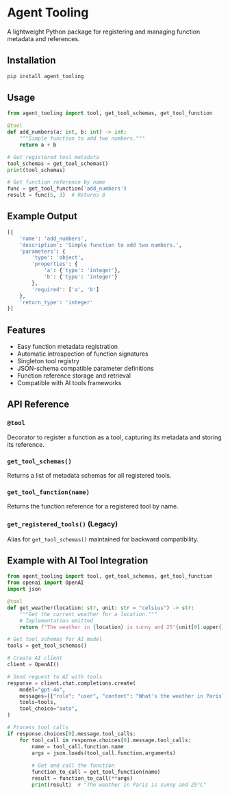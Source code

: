 # Agent Tooling

A lightweight Python package for registering and managing function metadata and references.

## Installation

```bash
pip install agent_tooling
```

## Usage

```python
from agent_tooling import tool, get_tool_schemas, get_tool_function

@tool
def add_numbers(a: int, b: int) -> int:
    """Simple function to add two numbers."""
    return a + b

# Get registered tool metadata
tool_schemas = get_tool_schemas()
print(tool_schemas)

# Get function reference by name
func = get_tool_function('add_numbers')
result = func(5, 3)  # Returns 8
```

## Example Output

```python
[{
    'name': 'add_numbers',
    'description': 'Simple function to add two numbers.',
    'parameters': {
        'type': 'object',
        'properties': {
            'a': {'type': 'integer'},
            'b': {'type': 'integer'}
        },
        'required': ['a', 'b']
    },
    'return_type': 'integer'
}]
```

## Features

- Easy function metadata registration
- Automatic introspection of function signatures
- Singleton tool registry
- JSON-schema compatible parameter definitions
- Function reference storage and retrieval
- Compatible with AI tools frameworks

## API Reference

### `@tool`
Decorator to register a function as a tool, capturing its metadata and storing its reference.

### `get_tool_schemas()`
Returns a list of metadata schemas for all registered tools.

### `get_tool_function(name)`
Returns the function reference for a registered tool by name.

### `get_registered_tools()` (Legacy)
Alias for `get_tool_schemas()` maintained for backward compatibility.

## Example with AI Tool Integration

```python
from agent_tooling import tool, get_tool_schemas, get_tool_function
from openai import OpenAI
import json

@tool
def get_weather(location: str, unit: str = "celsius") -> str:
    """Get the current weather for a location."""
    # Implementation omitted
    return f"The weather in {location} is sunny and 25°{unit[0].upper()}"

# Get tool schemas for AI model
tools = get_tool_schemas()

# Create AI client
client = OpenAI()

# Send request to AI with tools
response = client.chat.completions.create(
    model="gpt-4o",
    messages=[{"role": "user", "content": "What's the weather in Paris?"}],
    tools=tools,
    tool_choice="auto",
)

# Process tool calls
if response.choices[0].message.tool_calls:
    for tool_call in response.choices[0].message.tool_calls:
        name = tool_call.function.name
        args = json.loads(tool_call.function.arguments)
        
        # Get and call the function
        function_to_call = get_tool_function(name)
        result = function_to_call(**args)
        print(result)  # "The weather in Paris is sunny and 25°C"
```